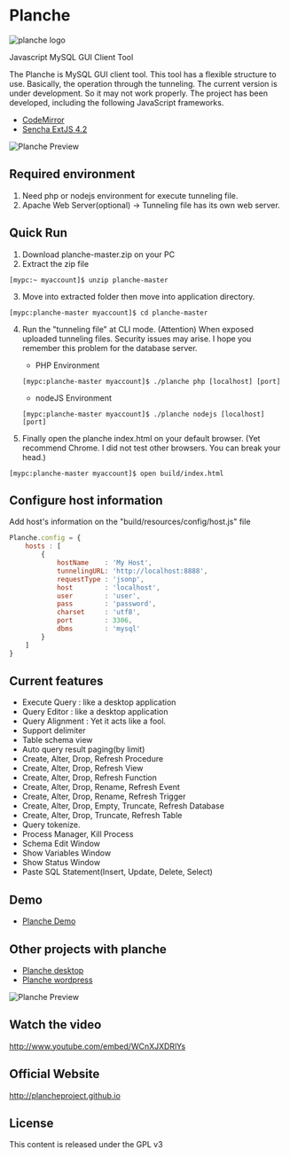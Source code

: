 # Planche

![planche logo](http://plancheproject.github.io/images/logo.jpeg)

Javascript MySQL GUI Client Tool

The Planche is MySQL GUI client tool. This tool has a flexible structure to use. Basically, the operation through the tunneling.
The current version is under development. So it may not work properly. The project has been developed, including the following JavaScript frameworks.

- [CodeMirror](http://codemirror.net/)
- [Sencha ExtJS 4.2](http://www.sencha.com/products/extjs/)

![Planche Preview](http://plancheproject.github.io/images/intro.png)

## Required environment

1. Need php or nodejs environment for execute tunneling file.
2. Apache Web Server(optional) -> Tunneling file has its own web server.

## Quick Run

1. Download planche-master.zip on your PC
2. Extract the zip file
```
[mypc:~ myaccount]$ unzip planche-master
```

3. Move into extracted folder then move into application directory.
```
[mypc:planche-master myaccount]$ cd planche-master
```

4. Run the "tunneling file" at CLI mode.
(Attention) When exposed  uploaded tunneling files. Security issues may arise. I hope you remember this problem for the database server.

    - PHP Environment
    ```
    [mypc:planche-master myaccount]$ ./planche php [localhost] [port]
    ```

    - nodeJS Environment
    ```
    [mypc:planche-master myaccount]$ ./planche nodejs [localhost] [port]
    ```

5. Finally open the planche index.html on your default browser.
(Yet recommend Chrome. I did not test other browsers. You can break your head.)
```
[mypc:planche-master myaccount]$ open build/index.html
```

## Configure host information

Add host's information on the "build/resources/config/host.js" file

```javascript
Planche.config = {
    hosts : [
        {
            hostName    : 'My Host',
            tunnelingURL: 'http://localhost:8888',
            requestType : 'jsonp',
            host        : 'localhost',
            user        : 'user',
            pass        : 'password',
            charset     : 'utf8',
            port        : 3306,
            dbms        : 'mysql'
        }
    ]
}

```

## Current features

- Execute Query : like a desktop application
- Query Editor : like a desktop application
- Query Alignment : Yet it acts like a fool.
- Support delimiter
- Table schema view
- Auto query result paging(by limit)
- Create, Alter, Drop, Refresh Procedure
- Create, Alter, Drop, Refresh View
- Create, Alter, Drop, Refresh Function
- Create, Alter, Drop, Rename, Refresh Event
- Create, Alter, Drop, Rename, Refresh Trigger
- Create, Alter, Drop, Empty, Truncate, Refresh Database
- Create, Alter, Drop, Truncate, Refresh Table
- Query tokenize.
- Process Manager, Kill Process
- Schema Edit Window
- Show Variables Window
- Show Status Window
- Paste SQL Statement(Insert, Update, Delete, Select)

## Demo

- [Planche Demo](http://www.planche.io/demo)

## Other projects with planche
- [Planche desktop](http://github.com/plancheproject/planche-desktop)
- [Planche wordpress](http://github.com/plancheproject/planche-wp)


![Planche Preview](http://plancheproject.github.io/images/intro2.png)

## Watch the video

http://www.youtube.com/embed/WCnXJXDRlYs

## Official Website

http://plancheproject.github.io

## License

This content is released under the GPL v3
